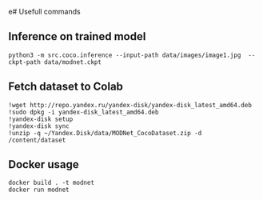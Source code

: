e# Usefull commands

## Inference on trained model

```
python3 -m src.coco.inference --input-path data/images/image1.jpg  --ckpt-path data/modnet.ckpt 
```

## Fetch dataset to Colab

```
!wget http://repo.yandex.ru/yandex-disk/yandex-disk_latest_amd64.deb
!sudo dpkg -i yandex-disk_latest_amd64.deb
!yandex-disk setup
!yandex-disk sync
!unzip -q ~/Yandex.Disk/data/MODNet_CocoDataset.zip -d /content/dataset
```
## Docker usage

```
docker build . -t modnet
docker run modnet
```